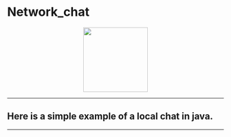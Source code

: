 # Network_chat

<div align="center">
  <img src="https://media.giphy.com/media/26FPJGjhefSJuaRhu/giphy.gif" height="150"/>
</div>

---

## Here is a simple example of a local chat in java. 

---



